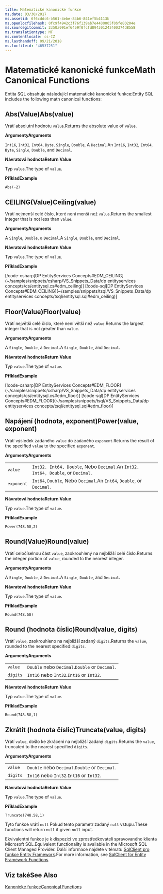 ```yaml
---
title: Matematické kanonické funkce
ms.date: 03/30/2017
ms.assetid: 6f6cddc6-b561-4ebe-84b6-841ef5b4113b
ms.openlocfilehash: 0fc9f4942c3f76f139ab7e4400005f0bfe80204e
ms.sourcegitcommit: 2350a091ef6459f0fcfd894301242400374d8558
ms.translationtype: MT
ms.contentlocale: cs-CZ
ms.lasthandoff: 09/21/2018
ms.locfileid: "46537251"
---
```

# <a name="math-canonical-functions"></a><span data-ttu-id="bb7ae-102">Matematické kanonické funkce</span><span class="sxs-lookup"><span data-stu-id="bb7ae-102">Math Canonical Functions</span></span>

<span data-ttu-id="bb7ae-103">Entita SQL obsahuje následující matematické kanonické funkce:</span><span class="sxs-lookup"><span data-stu-id="bb7ae-103">Entity SQL includes the following math canonical functions:</span></span>
  
## <a name="absvalue"></a><span data-ttu-id="bb7ae-104">Abs(Value)</span><span class="sxs-lookup"><span data-stu-id="bb7ae-104">Abs(value)</span></span>

<span data-ttu-id="bb7ae-105">Vrátí absolutní hodnotu `value`.</span><span class="sxs-lookup"><span data-stu-id="bb7ae-105">Returns the absolute value of `value`.</span></span>

<span data-ttu-id="bb7ae-106">**Argumenty**</span><span class="sxs-lookup"><span data-stu-id="bb7ae-106">**Arguments**</span></span>

<span data-ttu-id="bb7ae-107">`Int16`, `Int32`, `Int64`, `Byte`, `Single`, `Double`, A `Decimal`.</span><span class="sxs-lookup"><span data-stu-id="bb7ae-107">An `Int16`, `Int32`, `Int64`, `Byte`, `Single`, `Double`, and `Decimal`.</span></span>

<span data-ttu-id="bb7ae-108">**Návratová hodnota**</span><span class="sxs-lookup"><span data-stu-id="bb7ae-108">**Return Value**</span></span>

<span data-ttu-id="bb7ae-109">Typ `value`.</span><span class="sxs-lookup"><span data-stu-id="bb7ae-109">The type of `value`.</span></span>

<span data-ttu-id="bb7ae-110">**Příklad**</span><span class="sxs-lookup"><span data-stu-id="bb7ae-110">**Example**</span></span>

`Abs(-2)`

## <a name="ceilingvalue"></a><span data-ttu-id="bb7ae-111">CEILING(Value)</span><span class="sxs-lookup"><span data-stu-id="bb7ae-111">Ceiling(value)</span></span>

<span data-ttu-id="bb7ae-112">Vrátí nejmenší celé číslo, které není menší než `value`.</span><span class="sxs-lookup"><span data-stu-id="bb7ae-112">Returns the smallest integer that is not less than `value`.</span></span>

<span data-ttu-id="bb7ae-113">**Argumenty**</span><span class="sxs-lookup"><span data-stu-id="bb7ae-113">**Arguments**</span></span>

<span data-ttu-id="bb7ae-114">A `Single`, `Double`, a `Decimal`.</span><span class="sxs-lookup"><span data-stu-id="bb7ae-114">A `Single`, `Double`, and `Decimal`.</span></span>

<span data-ttu-id="bb7ae-115">**Návratová hodnota**</span><span class="sxs-lookup"><span data-stu-id="bb7ae-115">**Return Value**</span></span>

<span data-ttu-id="bb7ae-116">Typ `value`.</span><span class="sxs-lookup"><span data-stu-id="bb7ae-116">The type of `value`.</span></span>

<span data-ttu-id="bb7ae-117">**Příklad**</span><span class="sxs-lookup"><span data-stu-id="bb7ae-117">**Example**</span></span>

[!code-csharp[DP EntityServices Concepts#EDM_CEILING](~/samples/snippets/csharp/VS_Snippets_Data/dp entityservices concepts/cs/entitysql.cs#edm_ceiling)]
[!code-sql[DP EntityServices Concepts#EDM_CEILING](~/samples/snippets/tsql/VS_Snippets_Data/dp entityservices concepts/tsql/entitysql.sql#edm_ceiling)]

## <a name="floorvalue"></a><span data-ttu-id="bb7ae-118">Floor(Value)</span><span class="sxs-lookup"><span data-stu-id="bb7ae-118">Floor(value)</span></span>

<span data-ttu-id="bb7ae-119">Vrátí největší celé číslo, které není větší než `value`.</span><span class="sxs-lookup"><span data-stu-id="bb7ae-119">Returns the largest integer that is not greater than `value`.</span></span>

<span data-ttu-id="bb7ae-120">**Argumenty**</span><span class="sxs-lookup"><span data-stu-id="bb7ae-120">**Arguments**</span></span>

<span data-ttu-id="bb7ae-121">A `Single`, `Double`, a `Decimal`.</span><span class="sxs-lookup"><span data-stu-id="bb7ae-121">A `Single`, `Double`, and `Decimal`.</span></span>

<span data-ttu-id="bb7ae-122">**Návratová hodnota**</span><span class="sxs-lookup"><span data-stu-id="bb7ae-122">**Return Value**</span></span>

<span data-ttu-id="bb7ae-123">Typ `value`.</span><span class="sxs-lookup"><span data-stu-id="bb7ae-123">The type of `value`.</span></span>

<span data-ttu-id="bb7ae-124">**Příklad**</span><span class="sxs-lookup"><span data-stu-id="bb7ae-124">**Example**</span></span>

[!code-csharp[DP EntityServices Concepts#EDM_FLOOR](~/samples/snippets/csharp/VS_Snippets_Data/dp entityservices concepts/cs/entitysql.cs#edm_floor)]
[!code-sql[DP EntityServices Concepts#EDM_FLOOR](~/samples/snippets/tsql/VS_Snippets_Data/dp entityservices concepts/tsql/entitysql.sql#edm_floor)]

## <a name="powervalue-exponent"></a><span data-ttu-id="bb7ae-125">Napájení (hodnota, exponent)</span><span class="sxs-lookup"><span data-stu-id="bb7ae-125">Power(value, exponent)</span></span>

<span data-ttu-id="bb7ae-126">Vrátí výsledek zadaného `value` do zadaného `exponent`.</span><span class="sxs-lookup"><span data-stu-id="bb7ae-126">Returns the result of the specified `value` to the specified `exponent`.</span></span>

<span data-ttu-id="bb7ae-127">**Argumenty**</span><span class="sxs-lookup"><span data-stu-id="bb7ae-127">**Arguments**</span></span>

|  |  |
|--|--|
|`value` | <span data-ttu-id="bb7ae-128">`Int32, Int64, Double`, Nebo `Decimal`.</span><span class="sxs-lookup"><span data-stu-id="bb7ae-128">An `Int32, Int64, Double`, or `Decimal`.</span></span> |
|`exponent` | <span data-ttu-id="bb7ae-129">`Int64`, `Double`, Nebo `Decimal`.</span><span class="sxs-lookup"><span data-stu-id="bb7ae-129">An `Int64`, `Double`, or `Decimal`.</span></span> |

<span data-ttu-id="bb7ae-130">**Návratová hodnota**</span><span class="sxs-lookup"><span data-stu-id="bb7ae-130">**Return Value**</span></span>

<span data-ttu-id="bb7ae-131">Typ `value`.</span><span class="sxs-lookup"><span data-stu-id="bb7ae-131">The type of `value`.</span></span>

<span data-ttu-id="bb7ae-132">**Příklad**</span><span class="sxs-lookup"><span data-stu-id="bb7ae-132">**Example**</span></span>

`Power(748.58,2)`

## <a name="roundvalue"></a><span data-ttu-id="bb7ae-133">Round(Value)</span><span class="sxs-lookup"><span data-stu-id="bb7ae-133">Round(value)</span></span>

<span data-ttu-id="bb7ae-134">Vrátí celočíselnou část `value`, zaokrouhlený na nejbližší celé číslo.</span><span class="sxs-lookup"><span data-stu-id="bb7ae-134">Returns the integer portion of `value`, rounded to the nearest integer.</span></span>

<span data-ttu-id="bb7ae-135">**Argumenty**</span><span class="sxs-lookup"><span data-stu-id="bb7ae-135">**Arguments**</span></span>

<span data-ttu-id="bb7ae-136">A `Single`, `Double`, a `Decimal`.</span><span class="sxs-lookup"><span data-stu-id="bb7ae-136">A `Single`, `Double`, and `Decimal`.</span></span>

<span data-ttu-id="bb7ae-137">**Návratová hodnota**</span><span class="sxs-lookup"><span data-stu-id="bb7ae-137">**Return Value**</span></span>

<span data-ttu-id="bb7ae-138">Typ `value`.</span><span class="sxs-lookup"><span data-stu-id="bb7ae-138">The type of `value`.</span></span>

<span data-ttu-id="bb7ae-139">**Příklad**</span><span class="sxs-lookup"><span data-stu-id="bb7ae-139">**Example**</span></span>

`Round(748.58)`

## <a name="roundvalue-digits"></a><span data-ttu-id="bb7ae-140">Round (hodnota číslic)</span><span class="sxs-lookup"><span data-stu-id="bb7ae-140">Round(value, digits)</span></span>

<span data-ttu-id="bb7ae-141">Vrátí `value`, zaokrouhleno na nejbližší zadaný `digits`.</span><span class="sxs-lookup"><span data-stu-id="bb7ae-141">Returns the `value`, rounded to the nearest specified `digits`.</span></span>

<span data-ttu-id="bb7ae-142">**Argumenty**</span><span class="sxs-lookup"><span data-stu-id="bb7ae-142">**Arguments**</span></span>

|  |  |
|--|--|
|`value`|<span data-ttu-id="bb7ae-143">`Double` nebo `Decimal`.</span><span class="sxs-lookup"><span data-stu-id="bb7ae-143">`Double` or `Decimal`.</span></span>|
|`digits`|<span data-ttu-id="bb7ae-144">`Int16` nebo `Int32`.</span><span class="sxs-lookup"><span data-stu-id="bb7ae-144">`Int16` or `Int32`.</span></span>|

<span data-ttu-id="bb7ae-145">**Návratová hodnota**</span><span class="sxs-lookup"><span data-stu-id="bb7ae-145">**Return Value**</span></span>

<span data-ttu-id="bb7ae-146">Typ `value`.</span><span class="sxs-lookup"><span data-stu-id="bb7ae-146">The type of `value`.</span></span>

<span data-ttu-id="bb7ae-147">**Příklad**</span><span class="sxs-lookup"><span data-stu-id="bb7ae-147">**Example**</span></span>

`Round(748.58,1)`

## <a name="truncatevalue-digits"></a><span data-ttu-id="bb7ae-148">Zkrátit (hodnota číslic)</span><span class="sxs-lookup"><span data-stu-id="bb7ae-148">Truncate(value, digits)</span></span>

<span data-ttu-id="bb7ae-149">Vrátí `value`, došlo ke zkrácení na nejbližší zadaný `digits`.</span><span class="sxs-lookup"><span data-stu-id="bb7ae-149">Returns the `value`, truncated to the nearest specified `digits`.</span></span>

<span data-ttu-id="bb7ae-150">**Argumenty**</span><span class="sxs-lookup"><span data-stu-id="bb7ae-150">**Arguments**</span></span>

|  |  |
|--|--|
|`value`|<span data-ttu-id="bb7ae-151">`Double` nebo `Decimal`.</span><span class="sxs-lookup"><span data-stu-id="bb7ae-151">`Double` or `Decimal`.</span></span>|
|`digits`|<span data-ttu-id="bb7ae-152">`Int16` nebo `Int32`.</span><span class="sxs-lookup"><span data-stu-id="bb7ae-152">`Int16` or `Int32`.</span></span>|

<span data-ttu-id="bb7ae-153">**Návratová hodnota**</span><span class="sxs-lookup"><span data-stu-id="bb7ae-153">**Return Value**</span></span>

<span data-ttu-id="bb7ae-154">Typ `value`.</span><span class="sxs-lookup"><span data-stu-id="bb7ae-154">The type of `value`.</span></span>

<span data-ttu-id="bb7ae-155">**Příklad**</span><span class="sxs-lookup"><span data-stu-id="bb7ae-155">**Example**</span></span>

`Truncate(748.58,1)`  
  
 <span data-ttu-id="bb7ae-156">Tyto funkce vrátí `null` Pokud tento parametr zadaný `null` vstupu.</span><span class="sxs-lookup"><span data-stu-id="bb7ae-156">These functions will return `null` if given `null` input.</span></span>  
  
 <span data-ttu-id="bb7ae-157">Ekvivalentní funkce je k dispozici ve zprostředkovateli spravovaného klienta Microsoft SQL.</span><span class="sxs-lookup"><span data-stu-id="bb7ae-157">Equivalent functionality is available in the Microsoft SQL Client Managed Provider.</span></span> <span data-ttu-id="bb7ae-158">Další informace najdete v tématu [SqlClient pro funkce Entity Framework](../../../../../../docs/framework/data/adonet/ef/sqlclient-for-ef-functions.md).</span><span class="sxs-lookup"><span data-stu-id="bb7ae-158">For more information, see [SqlClient for Entity Framework Functions](../../../../../../docs/framework/data/adonet/ef/sqlclient-for-ef-functions.md).</span></span>  
  
## <a name="see-also"></a><span data-ttu-id="bb7ae-159">Viz také</span><span class="sxs-lookup"><span data-stu-id="bb7ae-159">See Also</span></span>  
 [<span data-ttu-id="bb7ae-160">Kanonické funkce</span><span class="sxs-lookup"><span data-stu-id="bb7ae-160">Canonical Functions</span></span>](../../../../../../docs/framework/data/adonet/ef/language-reference/canonical-functions.md)
